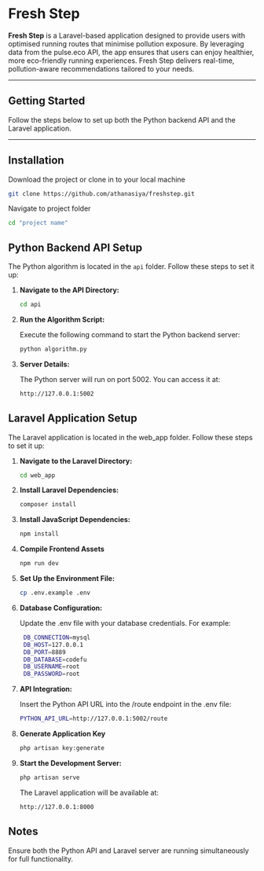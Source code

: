 # Fresh Step

**Fresh Step** is a Laravel-based application designed to provide users with optimised running routes that minimise pollution exposure. By leveraging data from the pulse.eco API, the app ensures that users can enjoy healthier, more eco-friendly running experiences. Fresh Step delivers real-time, pollution-aware recommendations tailored to your needs.

---

## Getting Started

Follow the steps below to set up both the Python backend API and the Laravel application.

---

## Installation

Download the project or clone in to your local machine

```bash
git clone https://github.com/athanasiya/freshstep.git
```

Navigate to project folder

```bash
cd "project name"
```

## Python Backend API Setup

The Python algorithm is located in the `api` folder. Follow these steps to set it up:

1. **Navigate to the API Directory:**

   ```bash
   cd api
   ```

2. **Run the Algorithm Script:**

   Execute the following command to start the Python backend server:

   ```bash
   python algorithm.py
   ```

3. **Server Details:**

   The Python server will run on port 5002. You can access it at:

   ```bash
   http://127.0.0.1:5002
   ```

## Laravel Application Setup

The Laravel application is located in the web_app folder. Follow these steps to set it up:

1. **Navigate to the Laravel Directory:**

   ```bash
   cd web_app
   ```

2. **Install Laravel Dependencies:**

   ```bash
   composer install
   ```

3. **Install JavaScript Dependencies:**

   ```bash
   npm install
   ```

4. **Compile Frontend Assets**

   ```bash
   npm run dev
   ```

5. **Set Up the Environment File:**

   ```bash
   cp .env.example .env
   ```

6. **Database Configuration:**

   Update the .env file with your database credentials. For example:

   ```bash
    DB_CONNECTION=mysql
    DB_HOST=127.0.0.1
    DB_PORT=8889
    DB_DATABASE=codefu
    DB_USERNAME=root
    DB_PASSWORD=root
   ```

7. **API Integration:**

   Insert the Python API URL into the /route endpoint in the .env file:

   ```bash
   PYTHON_API_URL=http://127.0.0.1:5002/route
   ```

8. **Generate Application Key**

   ```bash
   php artisan key:generate
   ```

9. **Start the Development Server:**

   ```bash
   php artisan serve
   ```

   The Laravel application will be available at:

   ```bash
   http://127.0.0.1:8000
   ```

## Notes

Ensure both the Python API and Laravel server are running simultaneously for full functionality.
